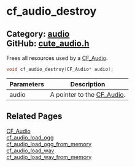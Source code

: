 [](../header.md ':include')

# cf_audio_destroy

Category: [audio](/api_reference?id=audio)  
GitHub: [cute_audio.h](https://github.com/RandyGaul/cute_framework/blob/master/include/cute_audio.h)  
---

Frees all resources used by a [CF_Audio](/audio/cf_audio.md).

```cpp
void cf_audio_destroy(CF_Audio* audio);
```

Parameters | Description
--- | ---
audio | A pointer to the [CF_Audio](/audio/cf_audio.md).

## Related Pages

[CF_Audio](/audio/cf_audio.md)  
[cf_audio_load_ogg](/audio/cf_audio_load_ogg.md)  
[cf_audio_load_ogg_from_memory](/audio/cf_audio_load_ogg_from_memory.md)  
[cf_audio_load_wav](/audio/cf_audio_load_wav.md)  
[cf_audio_load_wav_from_memory](/audio/cf_audio_load_wav_from_memory.md)  
